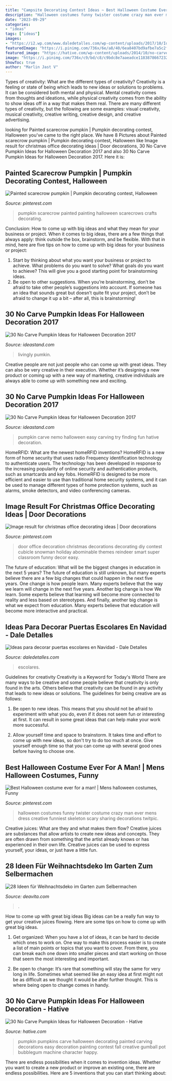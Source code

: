 ```yaml
---
title: "Campsite Decorating Contest Ideas ~ Best Halloween Costume Ever For A Man!"
description: "Halloween costumes funny twister costume crazy man ever mens dress creative funniest skeleton scary sharing decorations twitpic"
date: "2023-09-29"
categories:
- "ideas"
tags: ["ideas"]
images:
- "https://i2.wp.com/www.daledetalles.com/wp-content/uploads/2017/10/Ideas-para-decorar-puertas-escolares-en-Navidad12.jpg?resize=550%2C825"
featuredImage: "https://i.pinimg.com/736x/6e/a8/40/6ea8407bd9afbe7a5c2f66470965d1c0--scarecrows-pumpkins.jpg"
featured_image: "https://hative.com/wp-content/uploads/2014/10/no-carve-pumpkin-ideas/19-bubblegum-machine.jpg"
image: "https://i.pinimg.com/736x/c9/bd/c8/c9bdc8e7aaeadce1183878667232732b.jpg"
ShowToc: true
author: "Marlin Jast V"
---
```



Types of creativity: What are the different types of creativity?
Creativity is a feeling or state of being which leads to new ideas or solutions to problems. It can be considered both mental and physical. Mental creativity comes from thoughts and ideations, while physical creativity comes from the ability to show ideas off in a way that makes them real. There are many different types of creativity, but the following are some examples: visual creativity, musical creativity, creative writing, creative design, and creative advertising.

	

		
looking for Painted scarecrow pumpkin | Pumpkin decorating contest, Halloween you've came to the right place. We have 8 Pictures about Painted scarecrow pumpkin | Pumpkin decorating contest, Halloween like Image result for christmas office decorating ideas | Door decorations, 30 No Carve Pumpkin Ideas for Halloween Decoration 2017 and also 30 No Carve Pumpkin Ideas for Halloween Decoration 2017. Here it is:
		
    
## Painted Scarecrow Pumpkin | Pumpkin Decorating Contest, Halloween

<img loading=lazy src="https://i.pinimg.com/736x/6e/a8/40/6ea8407bd9afbe7a5c2f66470965d1c0--scarecrows-pumpkins.jpg" onerror="this.onerror=null;this.src='https://tse4.mm.bing.net/th?id=OIP._BgSvhf5CgaNTH_yN3JeqgHaJ4&amp;pid=15.1';" alt="Painted scarecrow pumpkin | Pumpkin decorating contest, Halloween">

_Source: pinterest.com_

>pumpkin scarecrow painted painting halloween scarecrows crafts decorating. 

	

Conclusion: How to come up with big ideas and what they mean for your business or project.
When it comes to big ideas, there are a few things that always apply: think outside the box, brainstorm, and be flexible. With that in mind, here are five tips on how to come up with big ideas for your business or project: 
1. Start by thinking about what you want your business or project to achieve. What problems do you want to solve? What goals do you want to achieve? This will give you a good starting point for brainstorming ideas. 
2. Be open to other suggestions. When you’re brainstorming, don’t be afraid to take other people’s suggestions into account. If someone has an idea that sounds great but doesn’t quite fit your project, don’t be afraid to change it up a bit – after all, this is brainstorming! 

    
## 30 No Carve Pumpkin Ideas For Halloween Decoration 2017

<img loading=lazy src="https://ideastand.com/wp-content/uploads/2014/10/no-carve-pumpkin-ideas/4-caramel-apple.jpg" onerror="this.onerror=null;this.src='https://tse1.mm.bing.net/th?id=OIP.ZVifJVHUjIqDMw6u-qCJdAHaJ4&amp;pid=15.1';" alt="30 No Carve Pumpkin Ideas for Halloween Decoration 2017">

_Source: ideastand.com_

>livingly pumkin. 

	

Creative people are not just people who can come up with great ideas. They can also be very creative in their execution. Whether it’s designing a new product or coming up with a new way of marketing, creative individuals are always able to come up with something new and exciting.

    
## 30 No Carve Pumpkin Ideas For Halloween Decoration 2017

<img loading=lazy src="http://ideastand.com/wp-content/uploads/2014/10/no-carve-pumpkin-ideas/17-nemo-pumpkin.jpg" onerror="this.onerror=null;this.src='https://tse2.mm.bing.net/th?id=OIP.q4WWGGw0FN93hfCrxsT_nAHaLG&amp;pid=15.1';" alt="30 No Carve Pumpkin Ideas for Halloween Decoration 2017">

_Source: ideastand.com_

>pumpkin carve nemo halloween easy carving try finding fun hative decoration. 

	

HomeRFID: What are the newest homeRFID inventions?
HomeRFID is a new form of home security that uses radio Frequency identification technology to authenticate users. The technology has been developed in response to the increasing popularity of online security and authentication products, such as smartcards and key fobs. HomeRFID is designed to be more efficient and easier to use than traditional home security systems, and it can be used to manage different types of home protection systems, such as alarms, smoke detectors, and video conferencing cameras.

    
## Image Result For Christmas Office Decorating Ideas | Door Decorations

<img loading=lazy src="https://i.pinimg.com/736x/c9/bd/c8/c9bdc8e7aaeadce1183878667232732b.jpg" onerror="this.onerror=null;this.src='https://tse2.mm.bing.net/th?id=OIP.a7uGJziGX-1ZnOwukbcTfwHaJ3&amp;pid=15.1';" alt="Image result for christmas office decorating ideas | Door decorations">

_Source: pinterest.com_

>door office decoration christmas decorations decorating diy contest cubicle snowman holiday abominable themes reindeer smart super classroom funny decor easy. 

	

The future of education: What will be the biggest changes in education in the next 5 years?
The future of education is still unknown, but many experts believe there are a few big changes that could happen in the next five years. 
One change is how people learn. Many experts believe that the way we learn will change in the next five years. 
Another big change is how We learn. Some experts believe that learning will become more connected to reality and less based on stereotypes. 
And finally, another big change is what we expect from education. Many experts believe that education will become more interactive and practical.

    
## Ideas Para Decorar Puertas Escolares En Navidad - Dale Detalles

<img loading=lazy src="https://i2.wp.com/www.daledetalles.com/wp-content/uploads/2017/10/Ideas-para-decorar-puertas-escolares-en-Navidad12.jpg?resize=550%2C825" onerror="this.onerror=null;this.src='https://tse3.mm.bing.net/th?id=OIP.xTGNboSAyRn06dlCLkQLWwHaLH&amp;pid=15.1';" alt="Ideas para decorar puertas escolares en Navidad - Dale Detalles">

_Source: daledetalles.com_

>escolares. 

	

Guidelines for creativity
Creativity is a Keyword for Today's World
There are many ways to be creative and some people believe that creativity is only found in the arts. Others believe that creativity can be found in any activity that leads to new ideas or solutions. The guidelines for being creative are as follows:

1. Be open to new ideas. This means that you should not be afraid to experiment with what you do, even if it does not seem fun or interesting at first. It can result in some great ideas that can help make your work more successful.

2. Allow yourself time and space to brainstorm. It takes time and effort to come up with new ideas, so don't try to do too much at once. Give yourself enough time so that you can come up with several good ones before having to choose one.


    
## Best Halloween Costume Ever For A Man! | Mens Halloween Costumes, Funny

<img loading=lazy src="https://i.pinimg.com/736x/48/72/41/487241dc45bb495ae0ea6dc70d63d21f--crazy-costumes-funny-costumes.jpg" onerror="this.onerror=null;this.src='https://tse4.mm.bing.net/th?id=OIP.bZEt0z6t_EmM4pXbUE7s1wHaLH&amp;pid=15.1';" alt="Best Halloween costume ever for a man! | Mens halloween costumes, Funny">

_Source: pinterest.com_

>halloween costumes funny twister costume crazy man ever mens dress creative funniest skeleton scary sharing decorations twitpic. 

	

Creative juices: What are they and what makes them flow?
Creative juices are substances that allow artists to create new ideas and concepts. They are often drawn from something that the artist already knows or has experienced in their own life. Creative juices can be used to express yourself, your ideas, or just have a little fun.

    
## 28 Ideen Für Weihnachtsdeko Im Garten Zum Selbermachen

<img loading=lazy src="http://deavita.com/wp-content/uploads/2013/10/weihnachtsdeko-im-garten-geschenk-turm-idee-pflanzkuebel-eingangstuer.jpg" onerror="this.onerror=null;this.src='https://tse2.mm.bing.net/th?id=OIP.J7sEMd_4ZtZCOuhdzd04-QHaLC&amp;pid=15.1';" alt="28 Ideen für Weihnachtsdeko im Garten zum Selbermachen">

_Source: deavita.com_

>. 

	

How to come up with great big ideas
Big ideas can be a really fun way to get your creative juices flowing. Here are some tips on how to come up with great big ideas. 
1. Get organized: When you have a lot of ideas, it can be hard to decide which ones to work on. One way to make this process easier is to create a list of main points or topics that you want to cover. From there, you can break each one down into smaller pieces and start working on those that seem the most interesting and important. 

2. Be open to change: It’s rare that something will stay the same for very long in life. Sometimes what seemed like an easy idea at first might not be as difficult as we thought it would be after further thought. This is where being open to change comes in handy.

    
## 30 No Carve Pumpkin Ideas For Halloween Decoration - Hative

<img loading=lazy src="https://hative.com/wp-content/uploads/2014/10/no-carve-pumpkin-ideas/19-bubblegum-machine.jpg" onerror="this.onerror=null;this.src='https://tse1.mm.bing.net/th?id=OIP.Iiora0M5eO6WCyFd98uK7QHaJ4&amp;pid=15.1';" alt="30 No Carve Pumpkin Ideas for Halloween Decoration - Hative">

_Source: hative.com_

>pumpkin pumpkins carve halloween decorating painted carving decorations easy decoration painting contest fall creative gumball pot bubblegum machine character happy. 

	

There are endless possibilities when it comes to invention ideas. Whether you want to create a new product or improve an existing one, there are endless possibilities. Here are 5 inventions that you can start thinking about: 

